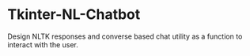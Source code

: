 # Tkinter-NL-Chatbot
Design NLTK responses and converse based chat utility as a function to interact with the user.
